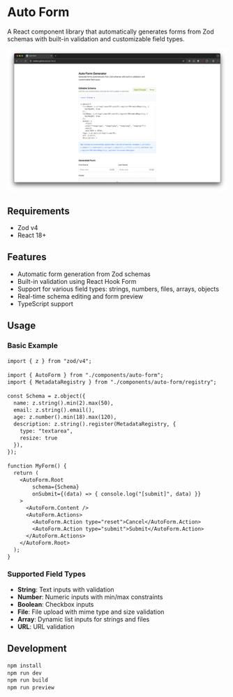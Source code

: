 # Auto Form

A React component library that automatically generates forms from Zod schemas with built-in validation and customizable field types.

![preview](./assets/preview.png)

## Requirements

- Zod v4
- React 18+

## Features

- Automatic form generation from Zod schemas
- Built-in validation using React Hook Form
- Support for various field types: strings, numbers, files, arrays, objects
- Real-time schema editing and form preview
- TypeScript support

## Usage

### Basic Example

```tsx
import { z } from "zod/v4";

import { AutoForm } from "./components/auto-form";
import { MetadataRegistry } from "./components/auto-form/registry";

const Schema = z.object({
  name: z.string().min(2).max(50),
  email: z.string().email(),
  age: z.number().min(18).max(120),
  description: z.string().register(MetadataRegistry, { 
    type: "textarea", 
    resize: true 
  }),
});

function MyForm() {
  return (
    <AutoForm.Root
        schema={Schema}
        onSubmit={(data) => { console.log("[submit]", data) }}
    >
      <AutoForm.Content />
      <AutoForm.Actions>
        <AutoForm.Action type="reset">Cancel</AutoForm.Action>
        <AutoForm.Action type="submit">Submit</AutoForm.Action>
      </AutoForm.Actions>
    </AutoForm.Root>
  );
}
```

### Supported Field Types

- **String**: Text inputs with validation
- **Number**: Numeric inputs with min/max constraints
- **Boolean**: Checkbox inputs
- **File**: File upload with mime type and size validation
- **Array**: Dynamic list inputs for strings and files
- **URL**: URL validation

## Development

```bash
npm install
npm run dev
npm run build
npm run preview
```
